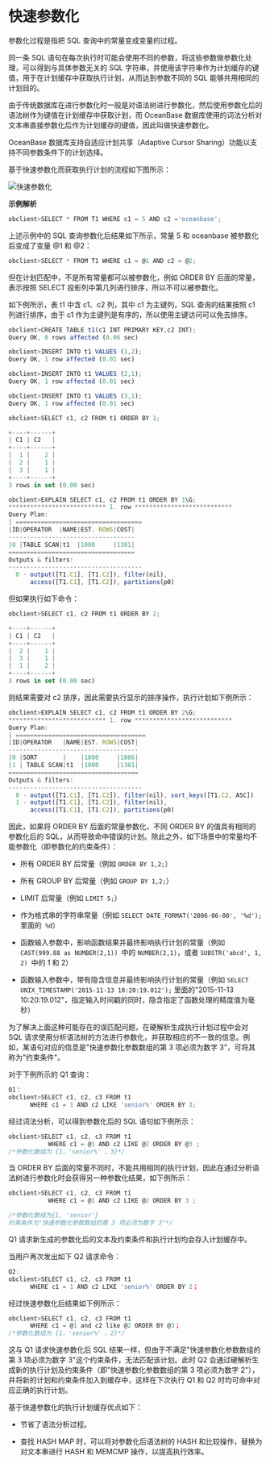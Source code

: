 快速参数化 
==========================

参数化过程是指把 SQL 查询中的常量变成变量的过程。

同一条 SQL 语句在每次执行时可能会使用不同的参数，将这些参数做参数化处理，可以得到与具体参数无关的 SQL 字符串，并使用该字符串作为计划缓存的键值，用于在计划缓存中获取执行计划，从而达到参数不同的 SQL 能够共用相同的计划目的。

由于传统数据库在进行参数化时一般是对语法树进行参数化，然后使用参数化后的语法树作为键值在计划缓存中获取计划，而 OceanBase 数据库使用的词法分析对文本串直接参数化后作为计划缓存的键值，因此叫做快速参数化。

OceanBase 数据库支持自适应计划共享（Adaptive Cursor Sharing）功能以支持不同参数条件下的计划选择。

基于快速参数化而获取执行计划的流程如下图所示：

![快速参数化](https://help-static-aliyun-doc.aliyuncs.com/assets/img/zh-CN/4447194061/p179646.jpg)

**示例解析** 

```javascript
obclient>SELECT * FROM T1 WHERE c1 = 5 AND c2 ='oceanbase';
```



上述示例中的 SQL 查询参数化后结果如下所示，常量 5 和 oceanbase 被参数化后变成了变量 @1 和 @2：

```javascript
obclient>SELECT * FROM T1 WHERE c1 = @1 AND c2 = @2;
```



但在计划匹配中，不是所有常量都可以被参数化，例如 ORDER BY 后面的常量，表示按照 SELECT 投影列中第几列进行排序，所以不可以被参数化。

如下例所示，表 t1 中含 c1、c2 列，其中 c1 为主键列，SQL 查询的结果按照 c1 列进行排序，由于 c1 作为主键列是有序的，所以使用主键访问可以免去排序。

```javascript
obclient>CREATE TABLE t1(c1 INT PRIMARY KEY,c2 INT);
Query OK, 0 rows affected (0.06 sec)

obclient>INSERT INTO t1 VALUES (1,2);
Query OK, 1 row affected (0.01 sec)

obclient>INSERT INTO t1 VALUES (2,1);
Query OK, 1 row affected (0.01 sec)

obclient>INSERT INTO t1 VALUES (3,1);
Query OK, 1 row affected (0.01 sec)

obclient>SELECT c1, c2 FROM t1 ORDER BY 1;

+----+------+
| C1 | C2   |
+----+------+
|  1 |    2 |
|  2 |    1 |
|  3 |    1 |
+----+------+
3 rows in set (0.00 sec)

obclient>EXPLAIN SELECT c1, c2 FROM t1 ORDER BY 1\G;
*************************** 1. row ***************************
Query Plan: 
| ===================================
|ID|OPERATOR  |NAME|EST. ROWS|COST|
-----------------------------------
|0 |TABLE SCAN|t1  |1000     |1381|
===================================
Outputs & filters:
-------------------------------------
  0 - output([T1.C1], [T1.C2]), filter(nil),
      access([T1.C1], [T1.C2]), partitions(p0)
```



但如果执行如下命令：

```javascript
obclient>SELECT c1, c2 FROM t1 ORDER BY 2;

+----+------+
| C1 | C2   |
+----+------+
|  2 |    1 |
|  3 |    1 |
|  1 |    2 |
+----+------+
3 rows in set (0.00 sec)
```



则结果需要对 c2 排序，因此需要执行显示的排序操作，执行计划如下例所示：

```javascript
obclient>EXPLAIN SELECT c1, c2 FROM t1 ORDER BY 2\G;
*************************** 1. row ***************************
Query Plan: 
| ====================================
|ID|OPERATOR   |NAME|EST. ROWS|COST|
------------------------------------
|0 |SORT       |    |1000     |1886|
|1 | TABLE SCAN|t1  |1000     |1381|
====================================
Outputs & filters:
-------------------------------------
  0 - output([T1.C1], [T1.C2]), filter(nil), sort_keys([T1.C2, ASC])
  1 - output([T1.C1], [T1.C2]), filter(nil),
      access([T1.C1], [T1.C2]), partitions(p0)
```



因此，如果将 ORDER BY 后面的常量参数化，不同 ORDER BY 的值具有相同的参数化后的 SQL，从而导致命中错误的计划。除此之外，如下场景中的常量均不能参数化（即参数化的约束条件）：

* 所有 ORDER BY 后常量（例如 `ORDER BY 1,2;`）

  

* 所有 GROUP BY 后常量（例如 `GROUP BY 1,2;`）

  

* LIMIT 后常量（例如 `LIMIT 5;`）

  

* 作为格式串的字符串常量（例如 `SELECT DATE_FORMAT('2006-06-00', '%d');` 里面的` %d`）

  

* 函数输入参数中，影响函数结果并最终影响执行计划的常量（例如 `CAST(999.88 as NUMBER(2,1)) `中的 `NUMBER(2,1)`，或者 `SUBSTR('abcd', 1, 2) `中的 1 和 2）

  

* 函数输入参数中，带有隐含信息并最终影响执行计划的常量（例如 `SELECT UNIX_TIMESTAMP('2015-11-13 10:20:19.012');` 里面的"2015-11-13 10:20:19.012"，指定输入时间戳的同时，隐含指定了函数处理的精度值为毫秒）

  




为了解决上面这种可能存在的误匹配问题，在硬解析生成执行计划过程中会对 SQL 请求使用分析语法树的方法进行参数化，并获取相应的不一致的信息。例如，某语句对应的信息是"快速参数化参数数组的第 3 项必须为数字 3"，可将其称为"约束条件"。

对于下例所示的 Q1 查询：

```javascript
Q1：
obclient>SELECT c1, c2, c3 FROM t1 
      WHERE c1 = 1 AND c2 LIKE 'senior%' ORDER BY 3;
```



经过词法分析，可以得到参数化后的 SQL 语句如下例所示：

```javascript
obclient>SELECT c1, c2, c3 FROM t1
           WHERE c1 = @1 AND c2 LIKE @2 ORDER BY @3 ;
/*参数化数组为 {1，'senior%' ，3}*/
```



当 ORDER BY 后面的常量不同时，不能共用相同的执行计划，因此在通过分析语法树进行参数化时会获得另一种参数化结果，如下例所示：

```javascript
obclient>SELECT c1, c2, c3 FROM t1
           WHERE c1 = @1 AND c2 LIKE @2 ORDER BY 3 ;

/*参数化数组为{1, 'senior'}
约束条件为"快速参数化参数数组的第 3 项必须为数字 3"*/
```



Q1 请求新生成的参数化后的文本及约束条件和执行计划均会存入计划缓存中。

当用户再次发出如下 Q2 请求命令：

```javascript
Q2:
obclient>SELECT c1, c2, c3 FROM t1 
      WHERE c1 = 1 AND c2 LIKE 'senior%' ORDER BY 2；
```



经过快速参数化后结果如下例所示：

```javascript
obclient>SELECT c1, c2, c3 FROM t1 
      WHERE c1 = @1 and c2 like @2 ORDER BY @3；
/*参数化数组为 {1，'senior%' ，2}*/
```



这与 Q1 请求快速参数化后 SQL 结果一样，但由于不满足"快速参数化参数数组的第 3 项必须为数字 3"这个约束条件，无法匹配该计划。此时 Q2 会通过硬解析生成新的执行计划及约束条件（即"快速参数化参数数组的第 3 项必须为数字 2"），并将新的计划和约束条件加入到缓存中，这样在下次执行 Q1 和 Q2 时均可命中对应正确的执行计划。

基于快速参数化的执行计划缓存优点如下：

* 节省了语法分析过程。

  

* 查找 HASH MAP 时，可以将对参数化后语法树的 HASH 和比较操作，替换为对文本串进行 HASH 和 MEMCMP 操作，以提高执行效率。

  



